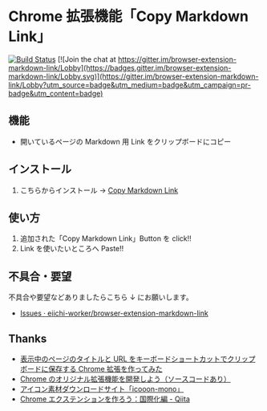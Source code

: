 # Chrome 拡張機能「Copy Markdown Link」

[![Build Status](https://travis-ci.org/eiichi-worker/browser-extension-markdown-link.svg?branch=master)](https://travis-ci.org/eiichi-worker/browser-extension-markdown-link)
[![Join the chat at https://gitter.im/browser-extension-markdown-link/Lobby](https://badges.gitter.im/browser-extension-markdown-link/Lobby.svg)](https://gitter.im/browser-extension-markdown-link/Lobby?utm_source=badge&utm_medium=badge&utm_campaign=pr-badge&utm_content=badge)

## 機能

- 開いているページの Markdown 用 Link をクリップボードにコピー

## インストール

1. こちらからインストール → [Copy Markdown Link](https://chrome.google.com/webstore/detail/copy-markdown-link/aagldhajnlablfkankpookoabndalnbi?hl=ja&gl=JP)

## 使い方

1. 追加された「Copy Markdown Link」Button を click!!
1. Link を使いたいところへ Paste!!

## 不具合・要望

不具合や要望などありましたらこちら ↓ にお願いします。

- [Issues · eiichi-worker/browser-extension-markdown-link](https://github.com/eiichi-worker/browser-extension-markdown-link/issues)

## Thanks

- [表示中のページのタイトルと URL をキーボードショートカットでクリップボードに保存する Chrome 拡張を作ってみた](https://qiita.com/satake_masaki/items/def09ca51731efa2826f)
- [Chrome のオリジナル拡張機能を開発しよう（ソースコードあり）](https://liginc.co.jp/web/tool/browser/163575)
- [アイコン素材ダウンロードサイト「icooon-mono」](http://icooon-mono.com/)
- [Chrome エクステンションを作ろう：国際化編 - Qiita](https://qiita.com/dhun/items/59707eeb2dc38d3a7a99)
